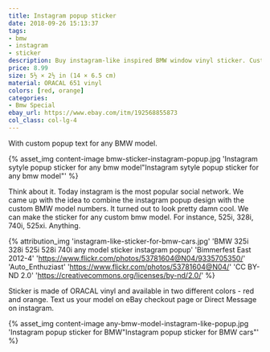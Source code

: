 ```yaml
---
title: Instagram popup sticker
date: 2018-09-26 15:13:37
tags:
- bmw
- instagram
- sticker
description: Buy instagram-like inspired BMW window vinyl sticker. Custom model text - 325i, 525i, 740i. For any BMW model.
price: 8.99
size: 5½ × 2½ in (14 × 6.5 cm)
material: ORACAL 651 vinyl
colors: [red, orange]
categories:
- Bmw Special
ebay_url: https://www.ebay.com/itm/192568855873
col_class: col-lg-4
---
```


With custom popup text for any BMW model.

<!-- more -->
{% asset_img content-image bmw-sticker-instagram-popup.jpg 'Instagram sytyle popup sticker for any bmw model"Instagram sytyle popup sticker for any bmw model"' %}

Think about it. Today instagram is the most popular social network. We came up with the idea to combine the instagram popup design with the custom BMW model numbers. It turned out to look pretty damn cool. We can make the sticker for any custom bmw model. For instance, 525i, 328i, 740i, 525xi. Anything.

{% attribution_img
  'instagram-like-sticker-for-bmw-cars.jpg'
  'BMW 325i 328i 525i 528i 740i any model sticker instagram popup'
  'Bimmerfest East 2012-4'
  'https://www.flickr.com/photos/53781604@N04/9335705350/'
  'Auto_Enthuziast'
  'https://www.flickr.com/photos/53781604@N04/'
  'CC BY-ND 2.0'
  'https://creativecommons.org/licenses/by-nd/2.0/'
%}

Sticker is made of ORACAL vinyl and available in two different colors - red and orange. Text us your model on eBay checkout page or Direct Message on instagram.

{% asset_img content-image any-bmw-model-instagram-like-popup.jpg 'Instagram popup sticker for BMW"Instagram popup sticker for BMW cars"' %}
